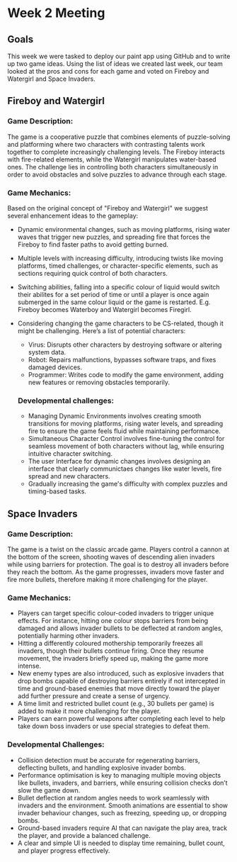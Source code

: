 # Week 2 Meeting

## Goals
This week we were tasked to deploy our paint app using GitHub and to write up two game ideas. Using the list of ideas we created last week, our team looked at the pros and cons for each game and voted on Fireboy and Watergirl and Space Invaders.

## Fireboy and Watergirl
### Game Description:
The game is a cooperative puzzle that combines elements of puzzle-solving and platforming where two characters with contrasting talents work together to complete increasingly challenging levels. The Fireboy interacts with fire-related elements, while the Watergirl manipulates water-based ones. The challenge lies in controlling both characters simultaneously in order to avoid obstacles and solve puzzles to advance through each stage.

### Game Mechanics:
Based on the original concept of "Fireboy and Watergirl" we suggest several enhancement ideas to the gameplay:
- Dynamic environmental changes, such as moving platforms, rising water waves that trigger new puzzles, and spreading fire that forces     the Fireboy to find faster paths to avoid getting burned.
- Multiple levels with increasing difficulty, introducing twists like moving platforms, timed challenges, or character-specific            elements, such as sections requiring quick control of both characters.
- Switching abilities, falling into a specific colour of liquid would switch their abilites for a set period of time or until a player is once again submerged in the same colour liquid or the game is restarted. E.g. Fireboy becomes Waterboy and Watergirl becomes Firegirl.  
- Considering changing the game characters to be CS-related, though it might be challenging. Here’s a list of potential characters:
   - Virus: Disrupts other characters by destroying software or altering system data.
   - Robot: Repairs malfunctions, bypasses software traps, and fixes damaged devices.
   - Programmer: Writes code to modify the game environment, adding new features or removing obstacles temporarily.

  ### Developmental challenges:
  - Managing Dynamic Environments involves creating smooth transitions for moving platforms, rising water levels, and spreading fire to      ensure the game feels fluid while maintaining performance.
  - Simultaneous Character Control involves fine-tuning the control for seamless movement of both characters without lag, while ensuring     intuitive character switching.
  - The user Interface for dynamic changes involves designing an interface that clearly communictaes changes like water levels, fire         spread and new characters.
  - Gradually increasing the game's difficulty with complex puzzles and timing-based tasks.

## Space Invaders
### Game Description:
The game is a twist on the classic arcade game. Players control a cannon at the bottom of the screen, shooting waves of descending alien invaders while using barriers for protection. The goal is to destroy all invaders before they reach the bottom. As the game progresses, invaders move faster and fire more bullets, therefore making it more challenging for the player.

### Game Mechanics:
- Players can target specific colour-coded invaders to trigger unique effects. For instance, hitting one colour stops barriers from being damaged and allows invader bullets to be deflected at random angles, potentially harming other invaders.
- Hitting a differently coloured mothership temporarily freezes all invaders, though their bullets continue firing. Once they resume movement, the invaders briefly speed up, making the game more intense.
- New enemy types are also introduced, such as explosive invaders that drop bombs capable of destroying barriers entirely if not intercepted in time and ground-based enemies that move directly toward the player add further pressure and create a sense of urgency.
- A time limit and restricted bullet count (e.g., 30 bullets per game) is added to make it more challenging for the player.
- Players can earn powerful weapons after completing each level to help take down boss invaders or use special strategies to defeat them.

### Developmental Challenges:
- Collision detection must be accurate for regenerating barriers, deflecting bullets, and handling explosive invader bombs.
- Performance optimisation is key to managing multiple moving objects like bullets, invaders, and barriers, while ensuring collision checks don’t slow the game down.
- Bullet deflection at random angles needs to work seamlessly with invaders and the environment. Smooth animations are essential to show invader behaviour changes, such as freezing, speeding up, or dropping bombs.
- Ground-based invaders require AI that can navigate the play area, track the player, and provide a balanced challenge.
- A clear and simple UI is needed to display time remaining, bullet count, and player progress effectively.

